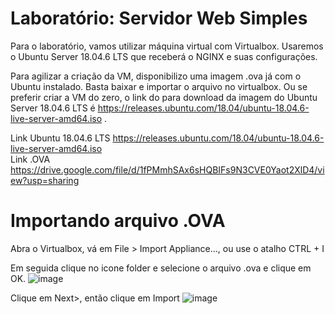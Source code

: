 # Laboratório: Servidor Web Simples

Para o laboratório, vamos utilizar máquina virtual com Virtualbox. Usaremos o Ubuntu Server 18.04.6 LTS que receberá o NGINX e suas configurações.

Para agilizar a criação da VM, disponibilizo uma imagem .ova já com o Ubuntu instalado. Basta baixar e importar o arquivo no virtualbox.
Ou se preferir criar a VM do zero, o link do para download da imagem do Ubuntu Server 18.04.6 LTS é https://releases.ubuntu.com/18.04/ubuntu-18.04.6-live-server-amd64.iso .

Link Ubuntu 18.04.6 LTS https://releases.ubuntu.com/18.04/ubuntu-18.04.6-live-server-amd64.iso <br/>
Link .OVA https://drive.google.com/file/d/1fPMmhSAx6sHQBIFs9N3CVE0Yaot2XlD4/view?usp=sharing

# Importando arquivo .OVA

Abra o Virtualbox, vá em File > Import Appliance..., ou use o atalho CTRL + I

Em seguida clique no icone folder e selecione o arquivo .ova e clique em OK.
![image](https://user-images.githubusercontent.com/58611969/169564284-0bfdbd3c-1392-4388-a4a9-66cff9704648.png)

Clique em Next>, então clique em Import
![image](https://user-images.githubusercontent.com/58611969/169564700-b5f3fe10-23ba-49ef-8883-98addeca2418.png)

